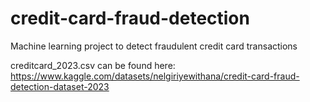 # credit-card-fraud-detection
Machine learning project to detect fraudulent credit card transactions



creditcard_2023.csv can be found here: https://www.kaggle.com/datasets/nelgiriyewithana/credit-card-fraud-detection-dataset-2023

